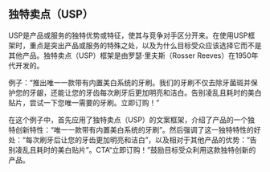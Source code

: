 ## 独特卖点（USP）

USP是产品或服务的独特优势或特征，使其与竞争对手区分开来。在使用USP框架时，重点是突出产品或服务的特殊之处，以及为什么目标受众应该选择它而不是其他产品。独特卖点（USP）框架是由罗瑟·里夫斯（Rosser Reeves）在1950年代开发的。

例子：“推出唯一一款带有内置美白系统的牙刷。我们的牙刷不仅去除牙菌斑并保护您的牙龈，还能让您的牙齿每次刷牙后更加明亮和洁白。告别凌乱且耗时的美白贴片，尝试一下您唯一需要的牙刷。立即订购！”

在这个例子中，首先应用了独特卖点（USP）的文案框架，介绍了产品的一个独特创新特性：“唯一一款带有内置美白系统的牙刷”。然后强调了这一独特特性的好处：“每次刷牙后让您的牙齿更加明亮和洁白”，以及相对于其他产品的优势：“告别凌乱且耗时的美白贴片”。CTA“立即订购！”鼓励目标受众利用这款独特创新的产品。
